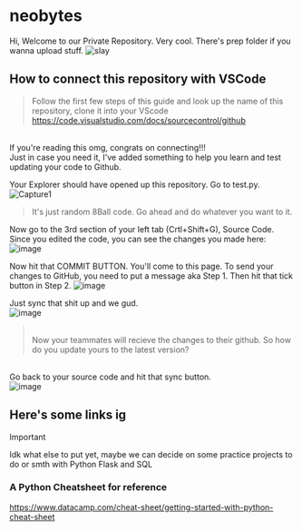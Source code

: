 # neobytes
Hi, Welcome to our Private Repository. Very cool.
There's prep folder if you wanna upload stuff.
<picture>
 <img alt="slay" src="https://github.com/qiaodotzip/neobytes/assets/139465626/62139800-2fcb-4cb7-9766-644650627448">
</picture>

## How to connect this repository with VSCode

> Follow the first few steps of this guide and look up the name of this repository, clone it into your VScode
https://code.visualstudio.com/docs/sourcecontrol/github

<br> If you're reading this omg, congrats on connecting!!!
<br> Just in case you need it, I've added something to help you learn and test updating your code to Github.

Your Explorer should have opened up this repository. Go to test.py.
![Capture1](https://github.com/qiaodotzip/neobytes/assets/139465626/703b3bd4-f03c-40bd-9327-71b0604b5f19)
<br> 

> It's just random 8Ball code. Go ahead and do whatever you want to it.

Now go to the 3rd section of your left tab (Crtl+Shift+G), Source Code. Since you edited the code, you can see the changes you made here:
![image](https://github.com/qiaodotzip/neobytes/assets/139465626/7d74f8f6-6622-4b3d-bf66-200f318573c7)

Now hit that COMMIT BUTTON. You'll come to this page. To send your changes to GitHub, you need to put a message aka Step 1. Then hit that tick button in Step 2.
![image](https://github.com/qiaodotzip/neobytes/assets/139465626/c8e344ac-afcc-4f2d-8267-543a601448e0)

Just sync that shit up and we gud. <br>
![image](https://github.com/qiaodotzip/neobytes/assets/139465626/bf163441-28ed-46e5-be4b-ccec94b69df5)

> <br> Now your teammates will recieve the changes to their github. So how do you update yours to the latest version?

<br> Go back to your source code and hit that sync button. <br>
![image](https://github.com/qiaodotzip/neobytes/assets/139465626/9cfe037b-e186-4ff0-9c78-7ec4327b1eff)

## Here's some links ig

> [!IMPORTANT]
> Idk what else to put yet, maybe we can decide on some practice projects to do or smth with Python Flask and SQL

### A Python Cheatsheet for reference
https://www.datacamp.com/cheat-sheet/getting-started-with-python-cheat-sheet
